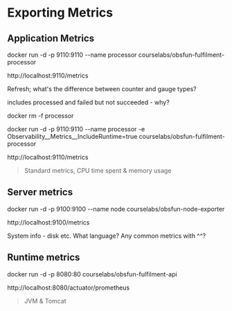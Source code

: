 
# Exporting Metrics




## Application Metrics

docker run -d -p 9110:9110 --name processor courselabs/obsfun-fulfilment-processor

http://localhost:9110/metrics

Refresh; what's the difference between counter and gauge types?

includes processed and failed but not succeeded - why?

docker rm -f processor

docker run -d -p 9110:9110 --name processor -e Observability__Metrics__IncludeRuntime=true courselabs/obsfun-fulfilment-processor

http://localhost:9110/metrics

> Standard metrics, CPU time spent & memory usage

## Server metrics

docker run -d -p 9100:9100 --name node courselabs/obsfun-node-exporter

http://localhost:9100/metrics

System info - disk etc. What language? Any common metrics with ^^?

## Runtime metrics

docker run -d -p 8080:80 courselabs/obsfun-fulfilment-api

http://localhost:8080/actuator/prometheus

> JVM & Tomcat